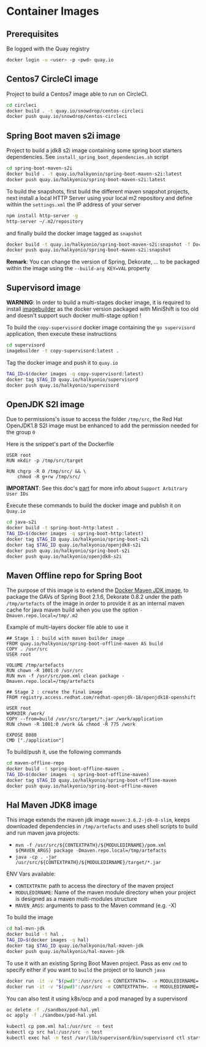 # Container Images

## Prerequisites

Be logged with the Quay registry
```bash
docker login -u <user> -p <pwd> quay.io
```

## Centos7 CircleCI image

Project to build a Centos7 image able to run on CircleCI.
```bash
cd circleci
docker build . -t quay.io/snowdrop/centos-circleci
docker push quay.io/snowdrop/centos-circleci
```

## Spring Boot maven s2i image

Project to build a jdk8 s2i image containing some spring boot starters dependencies. See `install_spring_boot_dependencies.sh` script
```bash
cd spring-boot-maven-s2i
docker build . -t quay.io/halkyonio/spring-boot-maven-s2i:latest
docker push quay.io/halkyonio/spring-boot-maven-s2i:latest
```
To build the snapshots, first build the different maven snapshot projects, next install a local HTTP Server
using your local m2 repository and define within the `settings.xml` the IP address of your server
```bash
npm install http-server -g
http-server ~/.m2/repository
```
and finally build the docker image tagged as `snapshot` 

```bash
docker build -t quay.io/halkyonio/spring-boot-maven-s2i:snapshot -f Dockerfile-snapshot .
docker push quay.io/halkyonio/spring-boot-maven-s2i:snapshot
```

**Remark**: You can change the version of Spring, Dekorate, ... to be packaged within the image using the `--build-arg KEY=VAL` property
  
## Supervisord image

**WARNING**: In order to build a multi-stages docker image, it is required to install [imagebuilder](https://github.com/openshift/imagebuilder) 
as the docker version packaged with MiniShift is too old and doesn't support such docker multi-stage option !

To build the `copy-supervisord` docker image containing the `go supervisord` application, then execute these instructions

```bash
cd supervisord
imagebuilder -t copy-supervisord:latest .
```
  
Tag the docker image and push it to `quay.io`

```bash
TAG_ID=$(docker images -q copy-supervisord:latest)
docker tag $TAG_ID quay.io/halkyonio/supervisord
docker push quay.io/halkyonio/supervisord
```
  
## OpenJDK S2I image

Due to permissions's issue to access the folder `/tmp/src`, the Red Hat OpenJDK1.8 S2I image must be enhanced to add the permission needed for the group `0`

Here is the snippet's part of the Dockerfile

```docker
USER root
RUN mkdir -p /tmp/src/target

RUN chgrp -R 0 /tmp/src/ && \
    chmod -R g+rw /tmp/src/
```

**IMPORTANT**: See this doc's [part](https://docs.openshift.org/latest/creating_images/guidelines.html#openshift-specific-guidelines) for more info about `Support Arbitrary User IDs`

Execute these commands to build the docker image and publish it on `Quay.io`
 
```bash
cd java-s2i
docker build -t spring-boot-http:latest .
TAG_ID=$(docker images -q spring-boot-http:latest)
docker tag $TAG_ID quay.io/halkyonio/spring-boot-s2i
docker tag $TAG_ID quay.io/halkyonio/openjdk8-s2i
docker push quay.io/halkyonio/spring-boot-s2i
docker push quay.io/halkyonio/openjdk8-s2i
```
## Maven Offline repo for Spring Boot

The purpose of this image is to extend the [Docker Maven JDK image](https://hub.docker.com/_/maven), to package the GAVs of Spring Boot 2.1.6, Dekorate 0.8.2
under the path `/tmp/artefacts` of the image in order to provide it as an internal maven cache for java maven build when you use the option `-Dmaven.repo.local=/tmp/.m2`

Example of multi-layers docker file able to use it 
```
## Stage 1 : build with maven builder image
FROM quay.io/halkyonio/spring-boot-offline-maven AS build
COPY . /usr/src
USER root

VOLUME /tmp/artefacts
RUN chown -R 1001:0 /usr/src
RUN mvn -f /usr/src/pom.xml clean package -Dmaven.repo.local=/tmp/artefacts

## Stage 2 : create the final image
FROM registry.access.redhat.com/redhat-openjdk-18/openjdk18-openshift

USER root
WORKDIR /work/
COPY --from=build /usr/src/target/*.jar /work/application
RUN chown -R 1001:0 /work && chmod -R 775 /work

EXPOSE 8080
CMD ["./application"]
```

To build/push it, use the following commands
```bash
cd maven-offline-repo
docker build -t spring-boot-offline-maven .
TAG_ID=$(docker images -q spring-boot-offline-maven)
docker tag $TAG_ID quay.io/halkyonio/spring-boot-offline-maven
docker push quay.io/halkyonio/spring-boot-offline-maven
```

## Hal Maven JDK8 image

This image extends the maven jdk image `maven:3.6.2-jdk-8-slim`, keeps downloaded dependencies in `/tmp/artefacts` and uses 
shell scripts to build and run maven java projects: 

- `mvn -f /usr/src/${CONTEXTPATH}/${MODULEDIRNAME}/pom.xml ${MAVEN_ARGS} package -Dmaven.repo.local=/tmp/artefacts`
- `java -cp . -jar /usr/src/${CONTEXTPATH}/${MODULEDIRNAME}/target/*.jar`

ENV Vars available:

- `CONTEXTPATH`: path to access the directory of the maven project
- `MODULEDIRNAME`: Name of the maven module directory when your project is designed as a maven multi-modules structure
- `MAVEN_ARGS`: arguments to pass to the Maven command (e.g. -X)

To build the image
```bash
cd hal-mvn-jdk
docker build -t hal . 
TAG_ID=$(docker images -q hal)
docker tag $TAG_ID quay.io/halkyonio/hal-maven-jdk
docker push quay.io/halkyonio/hal-maven-jdk
```

To use it with an existing Spring Boot Maven project.
Pass as env `cmd` to specify either if you want to `build` the project or to launch `java`
```bash
docker run -it -v "$(pwd)":/usr/src -e CONTEXTPATH=. -e MODULEDIRNAME=. -e cmd=build hal
docker run -it -v "$(pwd)":/usr/src -e CONTEXTPATH=. -e MODULEDIRNAME=. -e cmd=run hal
```

You can also test it using k8s/ocp and a pod managed by a supervisord
```bash
oc delete -f ./sandbox/pod-hal.yml
oc apply -f ./sandbox/pod-hal.yml

kubectl cp pom.xml hal:/usr/src -n test
kubectl cp src hal:/usr/src -n test
kubectl exec hal -n test /var/lib/supervisord/bin/supervisord ctl start build
```
